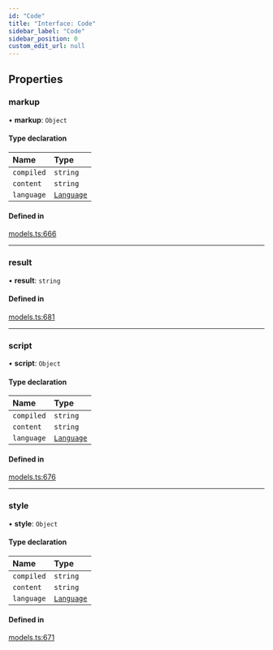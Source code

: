 ```yaml
---
id: "Code"
title: "Interface: Code"
sidebar_label: "Code"
sidebar_position: 0
custom_edit_url: null
---
```


## Properties

### markup

• **markup**: `Object`

#### Type declaration

| Name | Type |
| :------ | :------ |
| `compiled` | `string` |
| `content` | `string` |
| `language` | [`Language`](../modules.md#language) |

#### Defined in

[models.ts:666](https://github.com/live-codes/livecodes/blob/3e2b51e/src/lib/models.ts#L666)

___

### result

• **result**: `string`

#### Defined in

[models.ts:681](https://github.com/live-codes/livecodes/blob/3e2b51e/src/lib/models.ts#L681)

___

### script

• **script**: `Object`

#### Type declaration

| Name | Type |
| :------ | :------ |
| `compiled` | `string` |
| `content` | `string` |
| `language` | [`Language`](../modules.md#language) |

#### Defined in

[models.ts:676](https://github.com/live-codes/livecodes/blob/3e2b51e/src/lib/models.ts#L676)

___

### style

• **style**: `Object`

#### Type declaration

| Name | Type |
| :------ | :------ |
| `compiled` | `string` |
| `content` | `string` |
| `language` | [`Language`](../modules.md#language) |

#### Defined in

[models.ts:671](https://github.com/live-codes/livecodes/blob/3e2b51e/src/lib/models.ts#L671)
